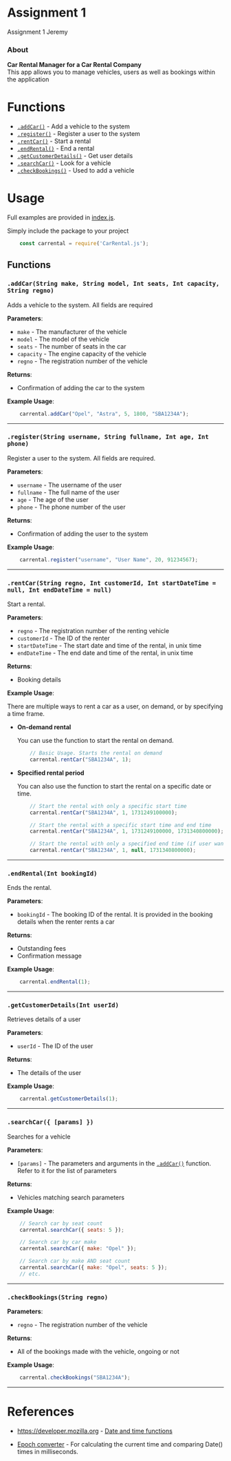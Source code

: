 # Assignment 1

Assignment 1 Jeremy

### About

**Car Rental Manager for a Car Rental Company** \
This app allows you to manage vehicles, users as well as bookings within the application

# Functions

* [`.addCar()`](#addcarstring-make-string-model-int-seats-int-capacity-string-regno) - Add a vehicle to the system
* [`.register()`](#registerstring-username-string-fullname-int-age-int-phone) - Register a user to the system
* [`.rentCar()`](#rentcarstring-regno-int-customerid-int-startdatetime--null-int-enddatetime--null) - Start a rental
* [`.endRental()`](#endrentalint-bookingid) - End a rental
* [`.getCustomerDetails()`](#getcustomerdetailsint-userid) - Get user details
* [`.searchCar()`](#searchcar-params-) - Look for a vehicle
* [`.checkBookings()`](#checkbookingsstring-regno) - Used to add a vehicle

# Usage

Full examples are provided in [index.js](index.js). 

Simply include the package to your project
```javascript
    const carrental = require('CarRental.js');
```
## Functions

### `.addCar(String make, String model, Int seats, Int capacity, String regno)`
Adds a vehicle to the system. All fields are required

**Parameters**:

* `make` - The manufacturer of the vehicle
* `model` - The model of the vehicle
* `seats` - The number of seats in the car
* `capacity` - The engine capacity of the vehicle
* `regno` - The registration number of the vehicle

**Returns**:

* Confirmation of adding the car to the system

**Example Usage**:
```javascript
    carrental.addCar("Opel", "Astra", 5, 1800, "SBA1234A");
```

---

### `.register(String username, String fullname, Int age, Int phone)`
Register a user to the system. All fields are required.

**Parameters**:

* `username` - The username of the user
* `fullname` - The full name of the user
* `age` - The age of the user
* `phone` - The phone number of the user

**Returns**:

* Confirmation of adding the user to the system

**Example Usage**:
```javascript
    carrental.register("username", "User Name", 20, 91234567);
```

---

### `.rentCar(String regno, Int customerId, Int startDateTime = null, Int endDateTime = null)`
Start a rental.

**Parameters**:

* `regno` - The registration number of the renting vehicle
* `customerId` - The ID of the renter
* `startDateTime` - The start date and time of the rental, in unix time
* `endDateTime` - The end date and time of the rental, in unix time

**Returns**:

* Booking details

**Example Usage**:

There are multiple ways to rent a car as a user, on demand, or by specifying a time frame. 
* **On-demand rental**

    You can use the function to start the rental on demand. 

    ```javascript
        // Basic Usage. Starts the rental on demand
        carrental.rentCar("SBA1234A", 1);
    ```

* **Specified rental period**

    You can also use the function to start the rental on a specific date or time.
    ```javascript
        // Start the rental with only a specific start time
        carrental.rentCar("SBA1234A", 1, 1731249100000);

        // Start the rental with a specific start time and end time
        carrental.rentCar("SBA1234A", 1, 1731249100000, 1731340800000);

        // Start the rental with only a specified end time (if user wants to enjoy lower rates)
        carrental.rentCar("SBA1234A", 1, null, 1731340800000);
    ```

---

### `.endRental(Int bookingId)`

Ends the rental.

**Parameters**:

* `bookingId` - The booking ID of the rental. It is provided in the booking details when the renter rents a car

**Returns**:

* Outstanding fees
* Confirmation message

**Example Usage**:

```javascript
    carrental.endRental(1);
```

---

### `.getCustomerDetails(Int userId)`

Retrieves details of a user

**Parameters**:

* `userId` - The ID of the user

**Returns**:

* The details of the user

**Example Usage**:

```javascript
    carrental.getCustomerDetails(1);
```

---

### `.searchCar({ [params] })`

Searches for a vehicle

**Parameters**:

* `[params]` - The parameters and arguments in the [`.addCar()`](#addcarstring-make-string-model-int-seats-int-capacity-string-regno) function. Refer to it for the list of parameters

**Returns**:

* Vehicles matching search parameters

**Example Usage**:

```javascript
    // Search car by seat count
    carrental.searchCar({ seats: 5 });

    // Search car by car make
    carrental.searchCar({ make: "Opel" });

    // Search car by make AND seat count
    carrental.searchCar({ make: "Opel", seats: 5 });
    // etc.
```

---

### `.checkBookings(String regno)`

**Parameters**:

* `regno` - The registration number of the vehicle

**Returns**:

* All of the bookings made with the vehicle, ongoing or not

**Example Usage**:

```javascript
    carrental.checkBookings("SBA1234A");
```

---
# References

* https://developer.mozilla.org - [Date and time functions](https://developer.mozilla.org/en-US/docs/Web/JavaScript/Reference/Global_Objects/Date)

* [Epoch converter](https://www.epochconverter.com/) - For calculating the current time and comparing Date() times in milliseconds.